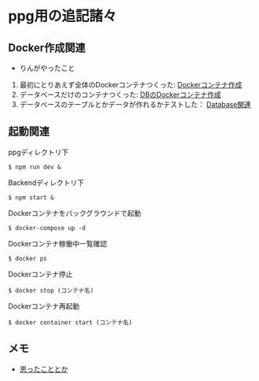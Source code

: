 # ppg用の追記諸々
## Docker作成関連
- りんがやったこと

1. 最初にとりあえず全体のDockerコンテナつくった: [Dockerコンテナ作成](https://github.com/itc-s22025/ppg_postscript/blob/main/aboutFirstMakingDocker.md)
2. データベースだけのコンテナつくった: [DBのDockerコンテナ作成](https://github.com/itc-s22025/ppg_postscript/blob/main/aboutDbContainer.md)
3. データベースのテーブルとかデータが作れるかテストした： [Database関連](https://github.com/itc-s22025/ppg_postscript/blob/main/aboutDb.md)


## 起動関連
ppgディレクトリ下
``` terminal 
$ npm run dev &
```
Backendディレクトリ下
``` terminal 
$ npm start &
```
Dockerコンテナをバックグラウンドで起動
``` terminal 
$ docker-compose up -d
```
Dockerコンテナ稼働中一覧確認
``` terminal 
$ docker ps
```
Dockerコンテナ停止
``` terminal 
$ docker stop (コンテナ名)
```
Dockerコンテナ再起動
``` terminal
$ docker container start (コンテナ名)
```

## メモ
- [思ったこととか](https://github.com/itc-s22025/ppg_postscript/blob/main/memo.md)

